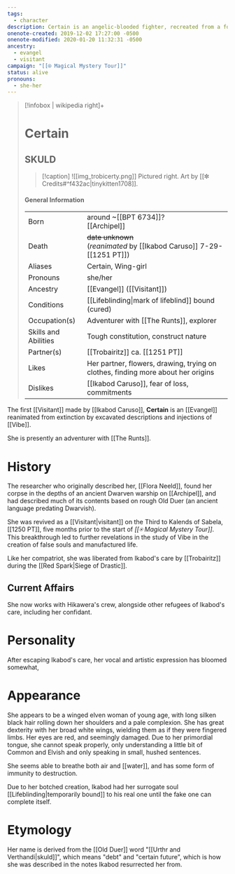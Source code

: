 ```yaml
---
tags:
  - character
description: Certain is an angelic-blooded fighter, recreated from a fossil by Ikabod Caruso.
onenote-created: 2019-12-02 17:27:00 -0500
onenote-modified: 2020-01-20 11:32:31 -0500
ancestry:
  - evangel
  - visitant
campaign: "[[⍟ Magical Mystery Tour]]"
status: alive
pronouns:
  - she-her
---
```

>[!infobox | wikipedia right]+
># Certain
>## SKULD
>>[!caption] 
>>![[img_trobicerty.png]]
>>Pictured right.
>>Art by [[✼ Credits#^f432ac|tinykitten1708]].
>#### General Information
>| | |
>| --- | --- |
>| Born | around ~[[BPT 6734]]?<br>[[Archipel]]|
>| Death | ~~date unknown~~<br>(*reanimated* by [[Ikabod Caruso]] 7-29-[[1251 PT]]) |
>| Aliases | Certain, Wing-girl |
>| Pronouns | she/her |
>| Ancestry | [[Evangel]] ([[Visitant]]) |
>| Conditions | [[Lifeblinding\|mark of lifeblind]] bound (cured) |
>| Occupation(s) | Adventurer with [[The Runts]], explorer |
>| Skills and Abilities | Tough constitution, construct nature |
>| Partner(s) | [[Trobairitz]] ca. [[1251 PT]] |
>| Likes | Her partner, flowers, drawing, trying on clothes, finding more about her origins |
>| Dislikes | [[Ikabod Caruso]], fear of loss, commitments |


The first [[Visitant]] made by [[Ikabod Caruso]], **Certain** is an [[Evangel]] reanimated from extinction by excavated descriptions and injections of [[Vibe]]. 

She is presently an adventurer with [[The Runts]].

# History
The researcher who originally described her, [[Flora Neeld]], found her corpse in the depths of an ancient Dwarven warship on [[Archipel]], and had described much of its contents based on rough Old Duer (an ancient language predating Dwarvish).

She was revived as a [[Visitant|visitant]] on the Third to Kalends of Sabela, [[1250 PT]], five months prior to the start of *[[⍟ Magical Mystery Tour]]*. This breakthrough led to further revelations in the study of Vibe in the creation of false souls and manufactured life.

Like her compatriot, she was liberated from Ikabod's care by [[Trobairitz]] during the [[Red Spark|Siege of Drastic]]. 
## Current Affairs
She now works with Hikawera's crew, alongside other refugees of Ikabod's care, including her confidant.
# Personality
After escaping Ikabod's care, her vocal and artistic expression has bloomed somewhat, 

# Appearance
She appears to be a winged elven woman of young age, with long silken black hair rolling down her shoulders and a pale complexion. She has great dexterity with her broad white wings, wielding them as if they were fingered limbs. Her eyes are red, and seemingly damaged. Due to her primordial tongue, she cannot speak properly, only understanding a little bit of Common and Elvish and only speaking in small, hushed sentences.

She seems able to breathe both air and [[water]], and has some form of immunity to destruction. 

Due to her botched creation, Ikabod had her surrogate soul [[Lifeblinding|temporarily bound]] to his real one until the fake one can complete itself. 

# Etymology
Her name is derived from the [[Old Duer]] word "[[Urthr and Verthandi|skuld]]", which means "debt" and "certain future", which is how she was described in the notes Ikabod resurrected her from. 


